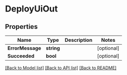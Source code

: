 # DeployUiOut

## Properties
Name | Type | Description | Notes
------------ | ------------- | ------------- | -------------
**ErrorMessage** | **string** |  | [optional] 
**Succeeded** | **bool** |  | [optional] 

[[Back to Model list]](../README.md#documentation-for-models) [[Back to API list]](../README.md#documentation-for-api-endpoints) [[Back to README]](../README.md)


